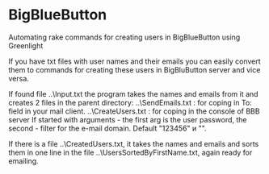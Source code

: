 # BigBlueButton
Automating rake commands for creating users in BigBlueButton using Greenlight

If you have txt files with user names and their emails you can easily convert them  to commands for creating these users in BigBluButton server and vice versa.

If found file ..\Input.txt the program takes the names and emails from it and creates 2 files in the parent directory: 
..\SendEmails.txt : for coping in To: field in your mail client.
..\CreateUsers.txt : for coping in the console of BBB server 
If started with arguments - the first arg is the user password, the second - filter for the e-mail domain. Default "123456" и "".

If there is a file ..\CreatedUsers.txt, it takes the names and emails and sorts them in one line in the file ..\UsersSortedByFirstName.txt, again ready for emailing.
